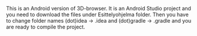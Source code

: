 This is an Android version of 3D-browser.  It is an Android Studio project and you need to download the files under Esittelyohjelma folder. Then you have to change folder names (dot)idea -> .idea and (dot)gradle -> .gradle and you are ready to compile the project.
